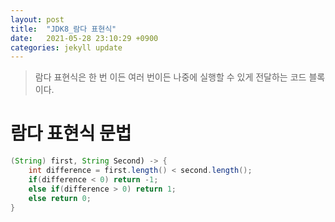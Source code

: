 ```yaml
---
layout: post
title:  "JDK8_람다 표현식"
date:   2021-05-28 23:10:29 +0900
categories: jekyll update
---
```


> 람다 표현식은 한 번 이든 여러 번이든 나중에 실행할 수 있게 전달하는 코드 블록이다.

# 람다 표현식 문법
```java
(String) first, String Second) -> {
    int difference = first.length() < second.length();
    if(difference < 0) return -1;
    else if(difference > 0) return 1;
    else return 0;
}
```


